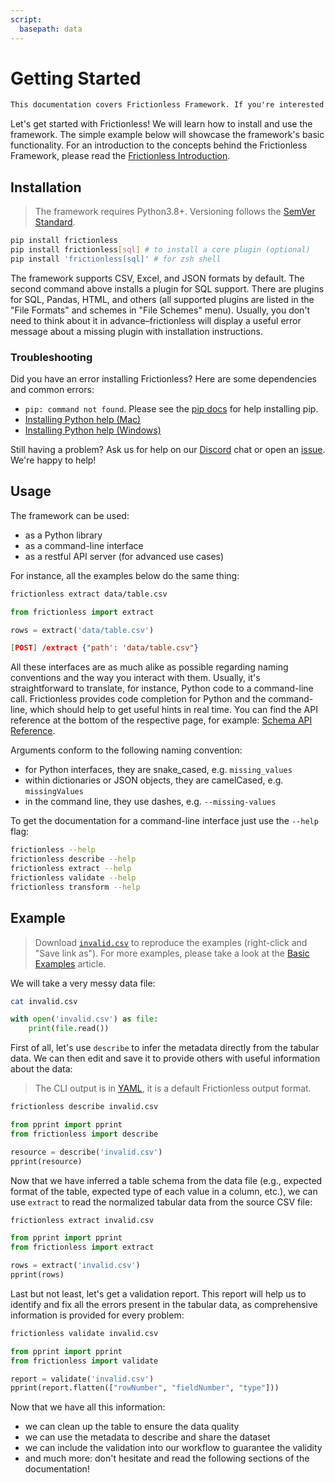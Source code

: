 ```yaml
---
script:
  basepath: data
---
```


# Getting Started

```markdown remark type=info
This documentation covers Frictionless Framework. If you're interested in Frictionless Framework v4 docs please follow [this link](https://v4.framework.frictionlessdata.io/docs/guides/guides-overview).
```

Let's get started with Frictionless! We will learn how to install and use the framework. The simple example below will showcase the framework's basic functionality. For an introduction to the concepts behind the Frictionless Framework, please read the [Frictionless Introduction](/index.html).

## Installation

> The framework requires Python3.8+. Versioning follows the [SemVer Standard](https://semver.org/).

```bash tabs=CLI
pip install frictionless
pip install frictionless[sql] # to install a core plugin (optional)
pip install 'frictionless[sql]' # for zsh shell
```

The framework supports CSV, Excel, and JSON formats by default. The second command above installs a plugin for SQL support. There are plugins for SQL, Pandas, HTML, and others (all supported plugins are listed in the "File Formats" and schemes in "File Schemes" menu). Usually, you don't need to think about it in advance–frictionless will display a useful error message about a missing plugin with installation instructions.

### Troubleshooting

Did you have an error installing Frictionless? Here are some dependencies and common errors:
- `pip: command not found`. Please see the [pip docs](https://pip.pypa.io/en/stable/installing/) for help installing pip.
- [Installing Python help (Mac)](https://docs.python.org/3/using/mac.html)
- [Installing Python help (Windows)](https://docs.python.org/3/using/windows.html)

Still having a problem? Ask us for help on our [Discord](https://discord.com/invite/j9DNFNw) chat or open an [issue](https://github.com/frictionlessdata/frictionless-py/issues). We're happy to help!

## Usage

The framework can be used:
- as a Python library
- as a command-line interface
- as a restful API server (for advanced use cases)

For instance, all the examples below do the same thing:

```bash tabs=CLI
frictionless extract data/table.csv
```

```python tabs=Python
from frictionless import extract

rows = extract('data/table.csv')
```

```json tabs=API
[POST] /extract {"path': 'data/table.csv"}
```

All these interfaces are as much alike as possible regarding naming conventions and the way you interact with them. Usually, it's straightforward to translate, for instance, Python code to a command-line call. Frictionless provides code completion for Python and the command-line, which should help to get useful hints in real time. You can find the API reference at the bottom of the respective page, for example: [Schema  API Reference](../../docs/framework/schema.html#reference).

Arguments conform to the following naming convention:
- for Python interfaces, they are snake_cased, e.g. `missing_values`
- within dictionaries or JSON objects, they are camelCased, e.g. `missingValues`
- in the command line, they use dashes, e.g. `--missing-values`

To get the documentation for a command-line interface just use the `--help` flag:

```bash tabs=CLI
frictionless --help
frictionless describe --help
frictionless extract --help
frictionless validate --help
frictionless transform --help
```

## Example

> Download [`invalid.csv`](https://raw.githubusercontent.com/frictionlessdata/frictionless-py/main/data/invalid.csv) to reproduce the examples (right-click and "Save link as"). For more examples, please take a look at the [Basic Examples](basic-examples.md) article.

We will take a very messy data file:

```bash script tabs=CLI
cat invalid.csv
```

```python script tabs=Python
with open('invalid.csv') as file:
    print(file.read())
```

First of all, let's use `describe` to infer the metadata directly from the tabular data. We can then edit and save it to provide others with useful information about the data:

> The CLI output is in [YAML](https://yaml.org/), it is a default Frictionless output format.

```bash script tabs=CLI output=yaml
frictionless describe invalid.csv
```

```python script tabs=Python output=python
from pprint import pprint
from frictionless import describe

resource = describe('invalid.csv')
pprint(resource)
```

Now that we have inferred a table schema from the data file (e.g., expected format of the table, expected type of each value in a column, etc.), we can use `extract` to read the normalized tabular data from the source CSV file:

```bash script tabs=CLI
frictionless extract invalid.csv
```

```python script tabs=Python output=python
from pprint import pprint
from frictionless import extract

rows = extract('invalid.csv')
pprint(rows)
```

Last but not least, let's get a validation report. This report will help us to identify and fix all the errors present in the tabular data, as comprehensive information is provided for every problem:

```bash script tabs=CLI
frictionless validate invalid.csv
```

```python script tabs=Python output=python
from pprint import pprint
from frictionless import validate

report = validate('invalid.csv')
pprint(report.flatten(["rowNumber", "fieldNumber", "type"]))
```

Now that we have all this information:
- we can clean up the table to ensure the data quality
- we can use the metadata to describe and share the dataset
- we can include the validation into our workflow to guarantee the validity
- and much more: don't hesitate and read the following sections of the documentation!
